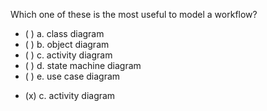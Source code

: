 <panel header=":lock::key: Which one of these is the most useful to describe a workflow?" expanded>

<panel header="%%{{ icon_prereq }} Prerequisites%%" expandable minimized>
  <dynamic-panel src="../../modeling/modelingStructures/classDiagramsBasic/unit-inElsewhere-asFlat.md" boilerplate header="%%{{ icon_prereq }}%% Modeling: Modeling Structures: Class Diagrams" />
  <dynamic-panel src="../../modeling/modelingStructures/objectDiagrams/unit-inElsewhere-asFlat.md" boilerplate header="%%{{ icon_prereq }}%% Modeling: Modeling Structures: Object Diagrams" />
  <dynamic-panel src="../../modeling/modelingBehaviors/activityDiagrams/unit-inElsewhere-asFlat.md" boilerplate header="%%{{ icon_prereq }}%% Modeling: Modeling Behaviors: Activity Diagrams" />
	<dynamic-panel src="../../modeling/modelingBehaviors/stateMachineDiagrams/unit-inElsewhere-asFlat.md" boilerplate header="%%{{ icon_prereq }}%% Modeling: Modeling Behaviors: State Machine Diagrams" />
  <dynamic-panel src="../../modeling/modelingBehaviors/useCaseDiagrams/unit-inElsewhere-asFlat.md" boilerplate header="%%{{ icon_prereq }}%% Modeling: Modeling Behaviors: Use Case Diagrams" />
</panel>

<p/>

<question>
Which one of these is the most useful to model a workflow?

- ( ) a. class diagram
- ( ) b. object diagram
- ( ) c. activity diagram
- ( ) d. state machine diagram
- ( ) e. use case diagram

<div slot="answer">

- (x) c. activity diagram

</div>
</question>
</panel>
